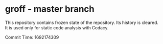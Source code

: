# groff - master branch

This repository contains frozen state of the repository.
Its history is cleared. It is used only for static code
analysis with Codacy.

Commit Time: 1692174309